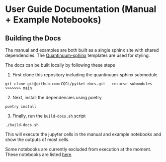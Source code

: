 # User Guide Documentation (Manual + Example Notebooks)

## Building the Docs

The manual and examples are both built as a single sphinx site with shared dependencies. The [Quantinuum-sphinx](https://github.com/CQCL/quantinuum-sphinx) templates are used for styling.

The docs can be built locally by following these steps

1. First clone this repository including the quantinuum-sphinx submodule

```shell
git clone git@github.com:CQCL/pytket-docs.git --recurse-submodules
>>>>>>> main
```

2. Next, install the dependencies using poetry

```shell
poetry install
```

3. Finally, run the `build-docs.sh` script

```
./build-docs.sh
```

This will execute the jupyter cells in the manual and example notebooks and show the outputs of most cells.

Some notebooks are currently excluded from execution at the moment. These notebooks are listed [here](https://github.com/CQCL/pytket-docs/blob/main/docs/conf.py#L46).

